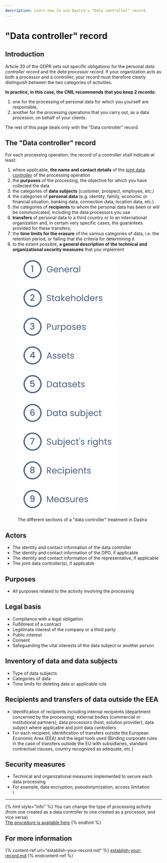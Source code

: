 ```yaml
---
description: Learn how to use Dastra's "Data controller" record.
---
```


# "Data controller" record

## Introduction

Article 30 of the GDPR sets out specific obligations for the personal _data controller record_ and the _data_ _processor record_. If your organization acts as both a processor and a controller, your record must therefore clearly distinguish between the two categories of activities.

**In practice, in this case, the CNIL recommends that you keep 2 records:**

1. one for the processing of personal data for which you yourself are responsible,
2. another for the processing operations that you carry out, as a data processor, on behalf of your clients.

The rest of this page deals only with the "Data controller" record.

## The "Data controller" record

For each processing operation, the record of a controller shall indicate at least:

1. where applicable, **the name and contact details** of the [joint data controller](https://eur-lex.europa.eu/legal-content/EN/TXT/?uri=CELEX%3A32016R0679#d1e3083-1-1) of the processing operation
2. the **purposes** of the processing, the objective for which you have collected the data
3. the categories of **data subjects** (customer, prospect, employee, etc.)
4. the categories of **personal data** (e.g. identity, family, economic or financial situation, banking data, connection data, location data, etc.)
5. the categories of **recipients** to whom the personal data has been or will be communicated, including the data processors you use
6. **transfers** of personal data to a third country or to an international organization and, in certain very specific cases, the guarantees provided for these transfers;
7. the **time limits for the erasure** of the various categories of data, i.e. the retention period, or failing that the criteria for determining it
8. to the extent possible, **a general description of the technical and organizational security measures** that you implement

<figure><img src="../../.gitbook/assets/Capture d’écran 2023-01-24 à 16.56.25.png" alt=""><figcaption><p>The different sections of a "data controller" treatment in Dastra</p></figcaption></figure>

## Actors

* The identity and contact information of the data controller&#x20;
* The identity and contact information of the DPO, if applicable&#x20;
* The identity and contact information of the representative, if applicable&#x20;
* The joint data controller(s), if applicable

## Purposes

* All purposes related to the activity involving the processing

## Legal basis

* Compliance with a legal obligation&#x20;
* Fulfillment of a contract&#x20;
* Legitimate interest of the company or a third party&#x20;
* Public interest&#x20;
* Consent&#x20;
* Safeguarding the vital interests of the data subject or another person

## Inventory of data and data subjects

* Type of data subjects&#x20;
* Categories of data&#x20;
* Time limits for deleting data or applicable rule

## Recipients and transfers of data outside the EEA

* Identification of recipients including internal recipients (department concerned by the processing); external bodies (commercial or institutional partners); data processors (host, solution provider); data subject where applicable and joint data controllers&#x20;
* For each recipient, identification of transfers outside the European Economic Area (EEA) and the legal tools used (Binding corporate rules in the case of transfers outside the EU with subsidiaries, standard contractual clauses, country recognized as adequate, etc.)

## Security measures

* Technical and organizational measures implemented to secure each data processing&#x20;
* For example, data encryption, pseudonymization, access limitation\
  \




***

{% hint style="info" %}
You can change the type of processing activity (from one created as a data controller to one created as a processor, and vice versa)\
[The procedure is available here](https://doc.dastra.eu/en/features/editer-le-registre/frequently-asked-questions#how-can-i-change-my-type-of-processing-activity-from-one-created-as-a-data-controller-to-one-created)
{% endhint %}

## For more information

{% content-ref url="establish-your-record.md" %}
[establish-your-record.md](establish-your-record.md)
{% endcontent-ref %}
